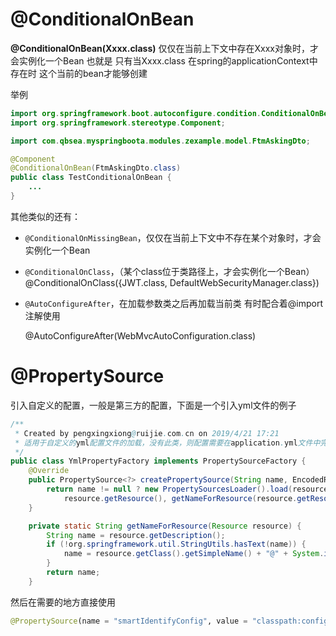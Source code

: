 # @ConditionalOnBean

**@ConditionalOnBean(Xxxx.class)**
仅仅在当前上下文中存在Xxxx对象时，才会实例化一个Bean 
也就是 只有当Xxxx.class 在spring的applicationContext中存在时  这个当前的bean才能够创建

举例

```java
import org.springframework.boot.autoconfigure.condition.ConditionalOnBean;
import org.springframework.stereotype.Component;

import com.qbsea.myspringboota.modules.zexample.model.FtmAskingDto;

@Component
@ConditionalOnBean(FtmAskingDto.class)
public class TestConditionalOnBean {
    ...
}
```

其他类似的还有：

- `@ConditionalOnMissingBean`，仅仅在当前上下文中不存在某个对象时，才会实例化一个Bean

- `@ConditionalOnClass`，（某个class位于类路径上，才会实例化一个Bean）
  @ConditionalOnClass({JWT.class, DefaultWebSecurityManager.class})

- `@AutoConfigureAfter`，在加载参数类之后再加载当前类 有时配合着@import 注解使用 

  @AutoConfigureAfter(WebMvcAutoConfiguration.class)

# @PropertySource

引入自定义的配置，一般是第三方的配置，下面是一个引入yml文件的例子

```java
/**
 * Created by pengxingxiong@ruijie.com.cn on 2019/4/21 17:21
 * 适用于自定义的yml配置文件的加载，没有此类，则配置需要在application.yml文件中完成
 */
public class YmlPropertyFactory implements PropertySourceFactory {
    @Override
    public PropertySource<?> createPropertySource(String name, EncodedResource resource) throws IOException {
        return name != null ? new PropertySourcesLoader().load(resource.getResource(), name, null) : new PropertySourcesLoader().load(
            resource.getResource(), getNameForResource(resource.getResource()), null);
    }

    private static String getNameForResource(Resource resource) {
        String name = resource.getDescription();
        if (!org.springframework.util.StringUtils.hasText(name)) {
            name = resource.getClass().getSimpleName() + "@" + System.identityHashCode(resource);
        }
        return name;
    }
```

然后在需要的地方直接使用

```python
@PropertySource(name = "smartIdentifyConfig", value = "classpath:config/smartIdentify/smart-identify.yml", factory = YmlPropertyFactory.class)
```

